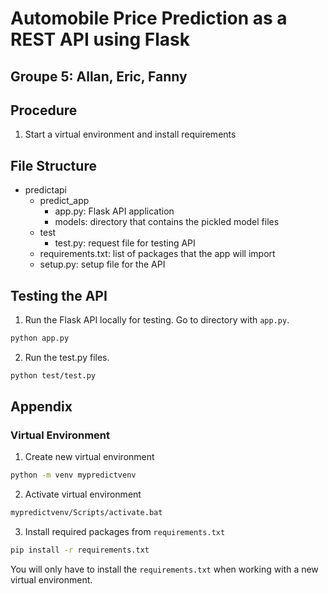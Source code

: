 # Automobile Price Prediction as a REST API using Flask

## Groupe 5: Allan, Eric, Fanny

## Procedure
1. Start a virtual environment and install requirements

## File Structure
* predictapi
    * predict_app
        * app.py: Flask API application
        * models: directory that contains the pickled model files
    * test
        * test.py: request file for testing API
    * requirements.txt: list of packages that the app will import
    * setup.py: setup file for the API

## Testing the API
1. Run the Flask API locally for testing. Go to directory with `app.py`.

```bash
python app.py
```
2. Run the test.py files.

```bash
python test/test.py
```

## Appendix

### Virtual Environment
1. Create new virtual environment
```bash
python -m venv mypredictvenv
```
2. Activate virtual environment
```bash
mypredictvenv/Scripts/activate.bat
```
3. Install required packages from `requirements.txt`
```bash
pip install -r requirements.txt 
```
You will only have to install the `requirements.txt` when working with a new virtual environment.